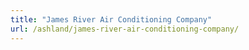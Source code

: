 ```yaml
---
title: "James River Air Conditioning Company"
url: /ashland/james-river-air-conditioning-company/
---
```

